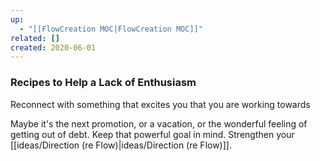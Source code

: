 ```yaml
---
up:
  - "[[FlowCreation MOC|FlowCreation MOC]]"
related: []
created: 2020-06-01
---
```


### Recipes to Help a Lack of Enthusiasm
Reconnect with something that excites you that you are working towards

Maybe it's the next promotion, or a vacation, or the wonderful feeling of getting out of debt. Keep that powerful goal in mind. Strengthen your [[ideas/Direction (re Flow)|ideas/Direction (re Flow)]].